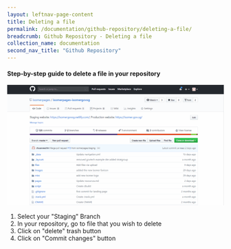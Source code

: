 ```yaml
---
layout: leftnav-page-content
title: Deleting a file
permalink: /documentation/github-repository/deleting-a-file/
breadcrumb: Github Repository - Deleting a file
collection_name: documentation
second_nav_title: "Github Repository"
---
```

#### **Step-by-step guide to delete a file in your repository**
![Deleting a file in your repository](/images/resources/deleting-file-to-your-repository.gif)

1. Select your "Staging" Branch
2. In your repository, go to file that you wish to delete
3. Click on "delete" trash button
4. Click on "Commit changes" button
